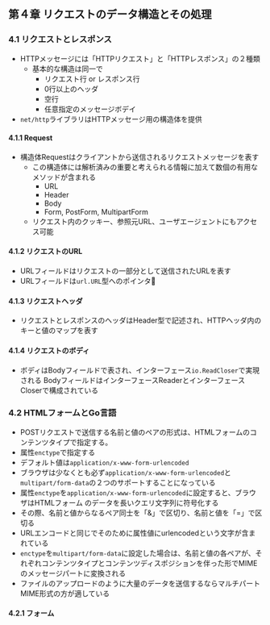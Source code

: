 ## 第４章 リクエストのデータ構造とその処理

### 4.1 リクエストとレスポンス
- HTTPメッセージには「HTTPリクエスト」と「HTTPレスポンス」の２種類
  - 基本的な構造は同一で
    - リクエスト行 or レスポンス行
    - 0行以上のヘッダ
    - 空行
    - 任意指定のメッセージボデイ
-  `net/http`ライブラリはHTTPメッセージ用の構造体を提供
  
#### 4.1.1 Request
- 構造体Requestはクライアントから送信されるリクエストメッセージを表す
  - この構造体には解析済みの重要と考えられる情報に加えて数個の有用なメソッドが含まれる
    - URL
    - Header
    - Body
    - Form, PostForm, MultipartForm
  - リクエスト内のクッキー、参照元URL、ユーザエージェントにもアクセス可能
#### 4.1.2 リクエストのURL
- URLフィールドはリクエストの一部分として送信されたURLを表す
- URLフィールドは`url.URL`型へのポインタ
#### 4.1.3 リクエストヘッダ
- リクエストとレスポンスのヘッダはHeader型で記述され、HTTPヘッダ内のキーと値のマップを表す
#### 4.1.4 リクエストのボディ
- ボディはBodyフィールドで表され、インターフェース`io.ReadCloser`で実現される
  BodyフィールドはインターフェースReaderとインターフェースCloserで構成されている

### 4.2 HTMLフォームとGo言語
- POSTリクエストで送信する名前と値のペアの形式は、HTMLフォームのコンテンツタイプで指定する。
- 属性`enctype`で指定する
- デフォルト値は`application/x-www-form-urlencoded`
- ブラウザは少なくとも必ず`application/x-www-form-urlencoded`と`multipart/form-data`の２つのサポートすることになっている
- 属性`enctype`を`application/x-www-form-urlencoded`に設定すると、ブラウザはHTMLフォーム
のデータを長いクエリ文字列に符号化する
- その際、名前と値からなるペア同士を「&」で区切り、名前と値を「=」で区切る
- URLエンコードと同じでそのために属性値にurlencodedという文字が含まれている
- `enctype`を`multipart/form-data`に設定した場合は、名前と値の各ペアが、それぞれコンテンツタイプとコンテンツディスポジションを伴った形でMIMEのメッセージパートに変換される
- ファイルのアップロードのように大量のデータを送信するならマルチパートMIME形式の方が適している
#### 4.2.1 フォーム

  